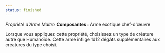 ```yaml
---
status: finished
---
```

_Propriété d'Arme Maître_
__Composantes :__ Arme exotique chef-d'œuvre

Lorsque vous appliquez cette propriété, choisissez un type de créature autre que Humanoïde. Cette arme inflige 1d12 dégâts supplémentaires aux créatures du type choisi.